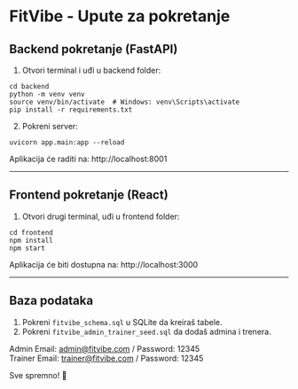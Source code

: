 
# FitVibe - Upute za pokretanje

## Backend pokretanje (FastAPI)

1. Otvori terminal i uđi u backend folder:
```
cd backend
python -m venv venv
source venv/bin/activate  # Windows: venv\Scripts\activate
pip install -r requirements.txt
```
2. Pokreni server:
```
uvicorn app.main:app --reload
```
Aplikacija će raditi na: http://localhost:8001

---

## Frontend pokretanje (React)

1. Otvori drugi terminal, uđi u frontend folder:
```
cd frontend
npm install
npm start
```
Aplikacija će biti dostupna na: http://localhost:3000

---

## Baza podataka

1. Pokreni `fitvibe_schema.sql` u SQLite da kreiraš tabele.
2. Pokreni `fitvibe_admin_trainer_seed.sql` da dodaš admina i trenera.

Admin Email: admin@fitvibe.com / Password: 12345  
Trainer Email: trainer@fitvibe.com / Password: 12345

Sve spremno! 🚀
